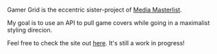 Gamer Grid is the eccentric sister-project of [Media Masterlist]([url](https://danielledonnelly.github.io/media-masterlist-project/)).

My goal is to use an API to pull game covers while going in a maximalist styling direcion.

Feel free to check the site out [here]([url](https://danielledonnelly.github.io/gamer-grid/)). It's still a work in progress!
